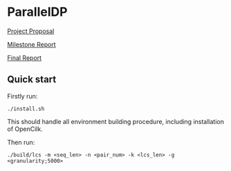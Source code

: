 # ParallelDP

[Project Proposal](./Final_Project_Proposal.pdf)

[Milestone Report](./Milestone_Report.pdf)

[Final Report](./Final_Report.pdf)

## Quick start

Firstly run:
```
./install.sh
```
This should handle all environment building procedure, including installation of OpenCilk.

Then run:
```
./build/lcs -m <seq_len> -n <pair_num> -k <lcs_len> -g <granularity;5000>
```
